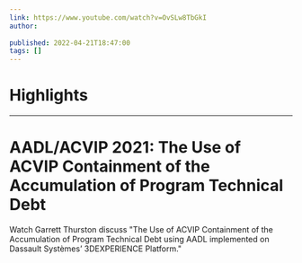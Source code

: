 ```yaml
---
link: https://www.youtube.com/watch?v=OvSLw8TbGkI
author: 
   
published: 2022-04-21T18:47:00
tags: []
---
```

# Highlights


---
# AADL/ACVIP 2021: The Use of ACVIP Containment of the Accumulation of Program Technical Debt
Watch Garrett Thurston discuss "The Use of ACVIP Containment of the Accumulation of Program Technical Debt using AADL implemented on Dassault Systèmes’ 3DEXPERIENCE Platform."